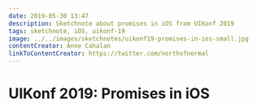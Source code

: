 ```yaml
---
date: 2019-05-30 13:47
description: Sketchnote about promises in iOS from UIKonf 2019
tags: sketchnote, iOS, uikonf-19
image: ../../images/sketchnotes/uikonf19-promises-in-ios-small.jpg
contentCreator: Anne Cahalan
linkToContentCreator: https://twitter.com/northofnormal
---
```


# UIKonf 2019: Promises in iOS

